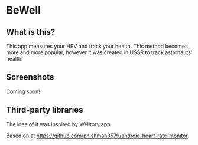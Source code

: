 # BeWell
## What is this?
This app measures your HRV and track your health. This method becomes more and more popular, however it was created in USSR to track astronauts' health.
## Screenshots
Coming soon!
## Third-party libraries
The idea of it was inspired by Welltory app.

Based on at https://github.com/phishman3579/android-heart-rate-monitor
